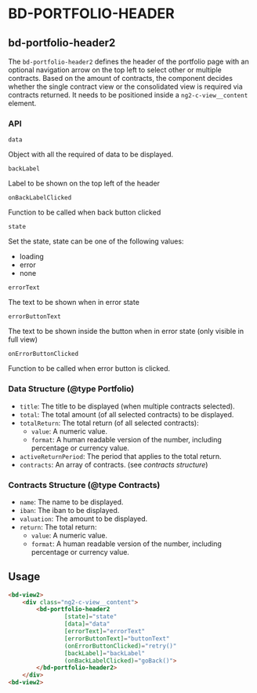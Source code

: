 # BD-PORTFOLIO-HEADER

## bd-portfolio-header2

The `bd-portfolio-header2` defines the header of the portfolio page with an optional navigation arrow on the top left to select other or multiple contracts. Based on the amount of contracts, the component decides whether the single contract view or the consolidated view is required via contracts returned. It needs to be positioned inside a `ng2-c-view__content` element.

### API

`data`

Object with all the required of data to be displayed.

`backLabel`

Label to be shown on the top left of the header

`onBackLabelClicked`

Function to be called when back button clicked

`state`

Set the state, state can be one of the following values:
- loading
- error
- none

`errorText`

The text to be shown when in error state

`errorButtonText`

The text to be shown inside the button when in error state (only visible in full view)

`onErrorButtonClicked`

Function to be called when error button is clicked.


### Data Structure (@type Portfolio)

- `title`: The title to be displayed (when multiple contracts selected).
- `total`: The total amount (of all selected contracts) to be displayed.
- `totalReturn`: The total return (of all selected contracts):
    - `value`: A numeric value.
    - `format`: A human readable version of the number, including percentage or currency value.
- `activeReturnPeriod`: The period that applies to the total return.
- `contracts`: An array of contracts. (see *contracts structure*)

### Contracts Structure (@type Contracts)

- `name`: The name to be displayed.
- `iban`: The iban to be displayed.
- `valuation`: The amount to be displayed.
- `return`: The total return:
    - `value`: A numeric value.
    - `format`: A human readable version of the number, including percentage or currency value.

## Usage

```html
<bd-view2>
    <div class="ng2-c-view__content">
        <bd-portfolio-header2
                [state]="state"
                [data]="data"
                [errorText]="errorText"
                [errorButtonText]="buttonText"
                (onErrorButtonClicked)="retry()"
                [backLabel]="backLabel"
                (onBackLabelClicked)="goBack()">
        </bd-portfolio-header2>
    </div>
<bd-view2>
```
